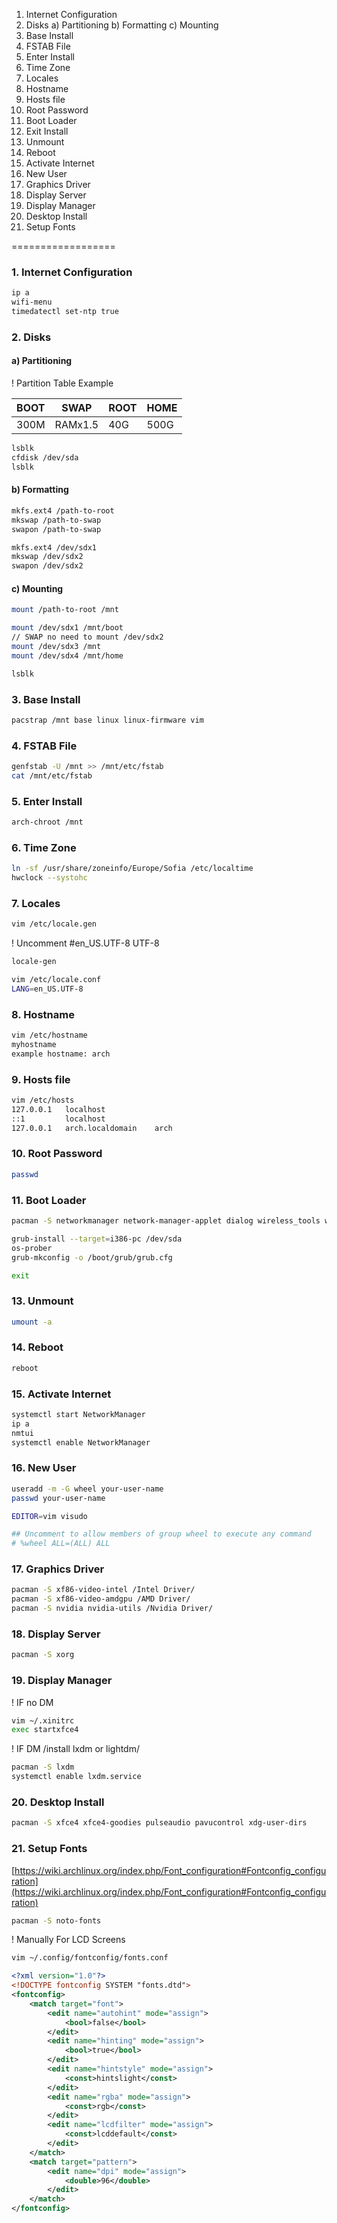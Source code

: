 1. Internet Configuration
2. Disks
  a) Partitioning
  b) Formatting
  c) Mounting
3. Base Install
4. FSTAB File
5. Enter Install
6. Time Zone
7. Locales
8. Hostname
9. Hosts file
10. Root Password
11. Boot Loader
12. Exit Install
13. Unmount
14. Reboot
15. Activate Internet
16. New User
17. Graphics Driver
18. Display Server
19. Display Manager
20. Desktop Install
21. Setup Fonts

==================

### 1. Internet Configuration

```bash
ip a
wifi-menu
timedatectl set-ntp true
```

### 2. Disks

#### a) Partitioning

! Partition Table Example

| BOOT | SWAP | ROOT | HOME |
| ---- | ---- | ---- | ---- |
| 300M | RAMx1.5 | 40G | 500G | 

```bash
lsblk
cfdisk /dev/sda
lsblk
```

#### b) Formatting

```bash
mkfs.ext4 /path-to-root
mkswap /path-to-swap
swapon /path-to-swap

mkfs.ext4 /dev/sdx1
mkswap /dev/sdx2
swapon /dev/sdx2
```

#### c) Mounting

```bash
mount /path-to-root /mnt

mount /dev/sdx1 /mnt/boot
// SWAP no need to mount /dev/sdx2
mount /dev/sdx3 /mnt
mount /dev/sdx4 /mnt/home

lsblk
```

### 3. Base Install

```bash
pacstrap /mnt base linux linux-firmware vim
```

### 4. FSTAB File

```bash
genfstab -U /mnt >> /mnt/etc/fstab
cat /mnt/etc/fstab
```

### 5. Enter Install

```bash
arch-chroot /mnt
```

### 6. Time Zone

```bash
ln -sf /usr/share/zoneinfo/Europe/Sofia /etc/localtime
hwclock --systohc
```

### 7. Locales

```bash
vim /etc/locale.gen
```

! Uncomment #en_US.UTF-8 UTF-8

```bash
locale-gen

vim /etc/locale.conf
LANG=en_US.UTF-8
```

### 8. Hostname

```bash
vim /etc/hostname
myhostname
example hostname: arch
```

### 9. Hosts file

```bash
vim /etc/hosts
127.0.0.1	localhost
::1			localhost
127.0.0.1	arch.localdomain	arch
```

### 10. Root Password

```bash
passwd
```

### 11. Boot Loader

```bash
pacman -S networkmanager network-manager-applet dialog wireless_tools wpa_supplicant iputils os-prober mtools dosfstools base-devel linux-headers

grub-install --target=i386-pc /dev/sda
os-prober
grub-mkconfig -o /boot/grub/grub.cfg

exit
```

### 13. Unmount

```bash
umount -a
```

### 14. Reboot 

```bash
reboot
```

### 15. Activate Internet

```bash
systemctl start NetworkManager
ip a
nmtui
systemctl enable NetworkManager
```

### 16. New User

```bash
useradd -m -G wheel your-user-name
passwd your-user-name

EDITOR=vim visudo

## Uncomment to allow members of group wheel to execute any command
# %wheel ALL=(ALL) ALL
```

### 17. Graphics Driver

```bash
pacman -S xf86-video-intel /Intel Driver/
pacman -S xf86-video-amdgpu /AMD Driver/
pacman -S nvidia nvidia-utils /Nvidia Driver/
```

### 18. Display Server

```bash
pacman -S xorg
```

### 19. Display Manager

! IF no DM

```bash
vim ~/.xinitrc
exec startxfce4
```

! IF DM /install lxdm or lightdm/
```bash
pacman -S lxdm
systemctl enable lxdm.service
```

### 20. Desktop Install

```bash
pacman -S xfce4 xfce4-goodies pulseaudio pavucontrol xdg-user-dirs
```

### 21. Setup Fonts
[https://wiki.archlinux.org/index.php/Font_configuration#Fontconfig_configuration](https://wiki.archlinux.org/index.php/Font_configuration#Fontconfig_configuration)

```bash
pacman -S noto-fonts
```

! Manually For LCD Screens

```bash
vim ~/.config/fontconfig/fonts.conf
```

```xml
<?xml version="1.0"?>
<!DOCTYPE fontconfig SYSTEM "fonts.dtd">
<fontconfig>
	<match target="font">
		<edit name="autohint" mode="assign">
			<bool>false</bool>
		</edit>
		<edit name="hinting" mode="assign">
			<bool>true</bool>
		</edit>
		<edit name="hintstyle" mode="assign">
			<const>hintslight</const>
		</edit>
		<edit name="rgba" mode="assign">
			<const>rgb</const>
		</edit>
		<edit name="lcdfilter" mode="assign">
			<const>lcddefault</const>
		</edit>
	</match>
	<match target="pattern">
		<edit name="dpi" mode="assign">
			<double>96</double>
		</edit>
	</match>
</fontconfig>
```

